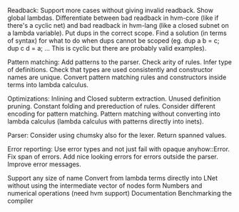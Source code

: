 Readback:
  Support more cases without giving invalid readback.
  Show global lambdas.
  Differentiate between bad readback in hvm-core (like if there's a cyclic net) and bad readback in hvm-lang (like a closed subnet on a lambda variable).
  Put dups in the correct scope.
  Find a solution (in terms of syntax) for what to do when dups cannot be scoped (eg. dup a b = c; dup c d = a; ... This is cyclic but there are probably valid examples).

Pattern matching:
  Add patterns to the parser.
  Check arity of rules.
  Infer type of definitions.
  Check that types are used consistently and constructor names are unique.
  Convert pattern matching rules and constructors inside terms into lambda calculus.

Optimizations:
  Inlining and Closed subterm extraction.
  Unused definition pruning.
  Constant folding and prereduction of rules.
  Consider different encoding for pattern matching.
  Pattern matching without converting into lambda calculus (lambda calculus with patterns directly into inets).

Parser:
  Consider using chumsky also for the lexer.
  Return spanned values.

Error reporting:
  Use error types and not just fail with opaque anyhow::Error.
  Fix span of errors.
  Add nice looking errors for errors outside the parser.
  Improve error messages.

Support any size of name
Convert from lambda terms directly into LNet without using the intermediate vector of nodes form
Numbers and numerical operations (need hvm support)
Documentation
Benchmarking the compiler

